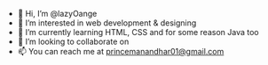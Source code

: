 - 👋 Hi, I’m @lazyOange
- 👀 I’m interested in web development & designing
- 🌱 I’m currently learning HTML, CSS and for some reason Java too
- 💞️ I’m looking to collaborate on 
- 📫 You can reach me at princemanandhar01@gmail.com

<!---
lazyOange/lazyOange is a ✨ special ✨ repository because its `README.md` (this file) appears on your GitHub profile.
You can click the Preview link to take a look at your changes.
--->

